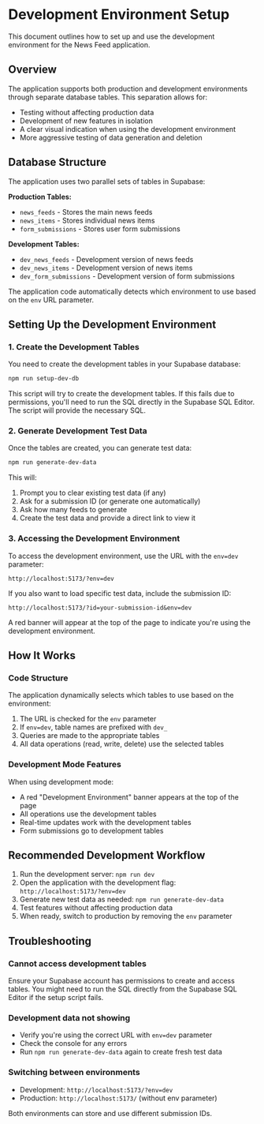 # Development Environment Setup

This document outlines how to set up and use the development environment for the News Feed application.

## Overview

The application supports both production and development environments through separate database tables. This separation allows for:

- Testing without affecting production data
- Development of new features in isolation
- A clear visual indication when using the development environment
- More aggressive testing of data generation and deletion

## Database Structure

The application uses two parallel sets of tables in Supabase:

**Production Tables:**
- `news_feeds` - Stores the main news feeds
- `news_items` - Stores individual news items
- `form_submissions` - Stores user form submissions

**Development Tables:**
- `dev_news_feeds` - Development version of news feeds
- `dev_news_items` - Development version of news items
- `dev_form_submissions` - Development version of form submissions

The application code automatically detects which environment to use based on the `env` URL parameter.

## Setting Up the Development Environment

### 1. Create the Development Tables

You need to create the development tables in your Supabase database:

```bash
npm run setup-dev-db
```

This script will try to create the development tables. If this fails due to permissions, you'll need to run the SQL directly in the Supabase SQL Editor. The script will provide the necessary SQL.

### 2. Generate Development Test Data

Once the tables are created, you can generate test data:

```bash
npm run generate-dev-data
```

This will:
1. Prompt you to clear existing test data (if any)
2. Ask for a submission ID (or generate one automatically)
3. Ask how many feeds to generate
4. Create the test data and provide a direct link to view it

### 3. Accessing the Development Environment

To access the development environment, use the URL with the `env=dev` parameter:

```
http://localhost:5173/?env=dev
```

If you also want to load specific test data, include the submission ID:

```
http://localhost:5173/?id=your-submission-id&env=dev
```

A red banner will appear at the top of the page to indicate you're using the development environment.

## How It Works

### Code Structure

The application dynamically selects which tables to use based on the environment:

1. The URL is checked for the `env` parameter
2. If `env=dev`, table names are prefixed with `dev_`
3. Queries are made to the appropriate tables
4. All data operations (read, write, delete) use the selected tables

### Development Mode Features

When using development mode:
- A red "Development Environment" banner appears at the top of the page
- All operations use the development tables
- Real-time updates work with the development tables
- Form submissions go to development tables

## Recommended Development Workflow

1. Run the development server: `npm run dev`
2. Open the application with the development flag: `http://localhost:5173/?env=dev`
3. Generate new test data as needed: `npm run generate-dev-data`
4. Test features without affecting production data
5. When ready, switch to production by removing the `env` parameter

## Troubleshooting

### Cannot access development tables

Ensure your Supabase account has permissions to create and access tables. You might need to run the SQL directly from the Supabase SQL Editor if the setup script fails.

### Development data not showing

- Verify you're using the correct URL with `env=dev` parameter
- Check the console for any errors
- Run `npm run generate-dev-data` again to create fresh test data

### Switching between environments

- Development: `http://localhost:5173/?env=dev`
- Production: `http://localhost:5173/` (without env parameter)

Both environments can store and use different submission IDs. 